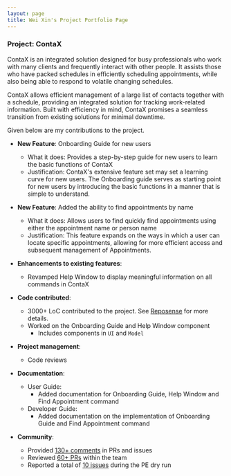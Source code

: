 ```yaml
---
layout: page
title: Wei Xin's Project Portfolio Page
---
```


### Project: ContaX

ContaX is an integrated solution designed for busy professionals who work with many clients and frequently interact with other people. It assists those who have packed schedules in efficiently scheduling appointments, while also being able to respond to volatile changing schedules. 
 
ContaX allows efficient management of a large list of contacts together with a schedule, providing an integrated solution for tracking work-related information. Built with efficiency in mind, ContaX promises a seamless transition from existing solutions for minimal downtime.

Given below are my contributions to the project.

* **New Feature**: Onboarding Guide for new users
  * What it does: Provides a step-by-step guide for new users to learn the basic functions of ContaX
  * Justification: ContaX's extensive feature set may set a learning curve for new users. The Onboarding guide serves as starting point for new users by introducing the basic functions in a manner that is simple to understand.

* **New Feature**: Added the ability to find appointments by name
  * What it does: Allows users to find quickly find appointments using either the appointment name or person name
  * Justification: This feature expands on the ways in which a user can locate specific appointments, allowing for more efficient access and subsequent management of Appointments.

* **Enhancements to existing features**:
  * Revamped Help Window to display meaningful information on all commands in ContaX

* **Code contributed**:
  * 3000+ LoC contributed to the project. See [Reposense](https://nus-cs2103-ay2122s2.github.io/tp-dashboard/?search=wei-xinn) for more details.
  * Worked on the Onboarding Guide and Help Window component
    * Includes components in `UI` and `Model`

* **Project management**:
  * Code reviews
  
* **Documentation**:
  * User Guide:
    * Added documentation for Onboarding Guide, Help Window and Find Appointment command
  * Developer Guide:
    * Added documentation on the implementation of Onboarding Guide and Find Appointment command

* **Community**:
  * Provided [130+ comments](https://nus-cs2103-ay2122s2.github.io/dashboards/contents/tp-comments.html) in PRs and issues
  * Reviewed [60+ PRs](https://github.com/AY2122S2-CS2103-W17-1/tp/pulls?q=is%3Apr++is%3Aclosed+reviewed-by%3Awei-xinn) within the team
  * Reported a total of [10 issues](https://github.com/wei-xinn/ped/issues) during the PE dry run

